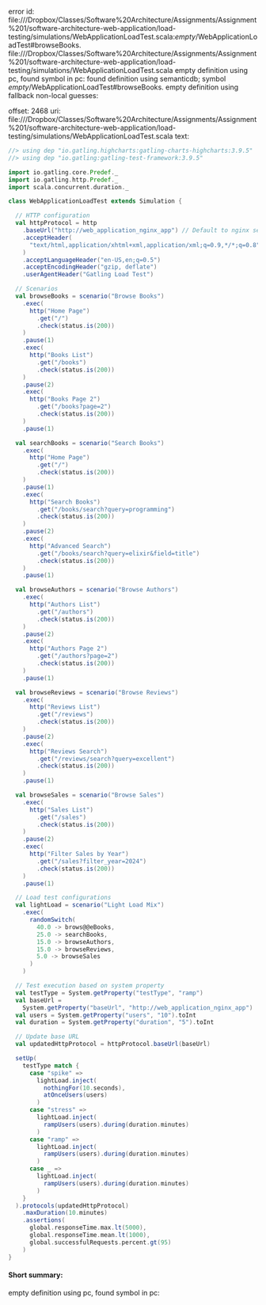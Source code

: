 error id: file://<HOME>/Dropbox/Classes/Software%20Architecture/Assignments/Assignment%201/software-architecture-web-application/load-testing/simulations/WebApplicationLoadTest.scala:_empty_/WebApplicationLoadTest#browseBooks.
file://<HOME>/Dropbox/Classes/Software%20Architecture/Assignments/Assignment%201/software-architecture-web-application/load-testing/simulations/WebApplicationLoadTest.scala
empty definition using pc, found symbol in pc: 
found definition using semanticdb; symbol _empty_/WebApplicationLoadTest#browseBooks.
empty definition using fallback
non-local guesses:

offset: 2468
uri: file://<HOME>/Dropbox/Classes/Software%20Architecture/Assignments/Assignment%201/software-architecture-web-application/load-testing/simulations/WebApplicationLoadTest.scala
text:
```scala
//> using dep "io.gatling.highcharts:gatling-charts-highcharts:3.9.5"
//> using dep "io.gatling:gatling-test-framework:3.9.5"

import io.gatling.core.Predef._
import io.gatling.http.Predef._
import scala.concurrent.duration._

class WebApplicationLoadTest extends Simulation {

  // HTTP configuration
  val httpProtocol = http
    .baseUrl("http://web_application_nginx_app") // Default to nginx setup
    .acceptHeader(
      "text/html,application/xhtml+xml,application/xml;q=0.9,*/*;q=0.8"
    )
    .acceptLanguageHeader("en-US,en;q=0.5")
    .acceptEncodingHeader("gzip, deflate")
    .userAgentHeader("Gatling Load Test")

  // Scenarios
  val browseBooks = scenario("Browse Books")
    .exec(
      http("Home Page")
        .get("/")
        .check(status.is(200))
    )
    .pause(1)
    .exec(
      http("Books List")
        .get("/books")
        .check(status.is(200))
    )
    .pause(2)
    .exec(
      http("Books Page 2")
        .get("/books?page=2")
        .check(status.is(200))
    )
    .pause(1)

  val searchBooks = scenario("Search Books")
    .exec(
      http("Home Page")
        .get("/")
        .check(status.is(200))
    )
    .pause(1)
    .exec(
      http("Search Books")
        .get("/books/search?query=programming")
        .check(status.is(200))
    )
    .pause(2)
    .exec(
      http("Advanced Search")
        .get("/books/search?query=elixir&field=title")
        .check(status.is(200))
    )
    .pause(1)

  val browseAuthors = scenario("Browse Authors")
    .exec(
      http("Authors List")
        .get("/authors")
        .check(status.is(200))
    )
    .pause(2)
    .exec(
      http("Authors Page 2")
        .get("/authors?page=2")
        .check(status.is(200))
    )
    .pause(1)

  val browseReviews = scenario("Browse Reviews")
    .exec(
      http("Reviews List")
        .get("/reviews")
        .check(status.is(200))
    )
    .pause(2)
    .exec(
      http("Reviews Search")
        .get("/reviews/search?query=excellent")
        .check(status.is(200))
    )
    .pause(1)

  val browseSales = scenario("Browse Sales")
    .exec(
      http("Sales List")
        .get("/sales")
        .check(status.is(200))
    )
    .pause(2)
    .exec(
      http("Filter Sales by Year")
        .get("/sales?filter_year=2024")
        .check(status.is(200))
    )
    .pause(1)

  // Load test configurations
  val lightLoad = scenario("Light Load Mix")
    .exec(
      randomSwitch(
        40.0 -> brows@@eBooks,
        25.0 -> searchBooks,
        15.0 -> browseAuthors,
        15.0 -> browseReviews,
        5.0 -> browseSales
      )
    )

  // Test execution based on system property
  val testType = System.getProperty("testType", "ramp")
  val baseUrl =
    System.getProperty("baseUrl", "http://web_application_nginx_app")
  val users = System.getProperty("users", "10").toInt
  val duration = System.getProperty("duration", "5").toInt

  // Update base URL
  val updatedHttpProtocol = httpProtocol.baseUrl(baseUrl)

  setUp(
    testType match {
      case "spike" =>
        lightLoad.inject(
          nothingFor(10.seconds),
          atOnceUsers(users)
        )
      case "stress" =>
        lightLoad.inject(
          rampUsers(users).during(duration.minutes)
        )
      case "ramp" =>
        lightLoad.inject(
          rampUsers(users).during(duration.minutes)
        )
      case _ =>
        lightLoad.inject(
          rampUsers(users).during(duration.minutes)
        )
    }
  ).protocols(updatedHttpProtocol)
    .maxDuration(10.minutes)
    .assertions(
      global.responseTime.max.lt(5000),
      global.responseTime.mean.lt(1000),
      global.successfulRequests.percent.gt(95)
    )
}

```


#### Short summary: 

empty definition using pc, found symbol in pc: 
